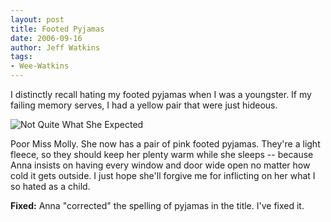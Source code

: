 ```yaml
---
layout: post
title: Footed Pyjamas
date: 2006-09-16
author: Jeff Watkins
tags:
- Wee-Watkins
---
```


I distinctly recall hating my footed pyjamas when I was a youngster. If my failing memory serves, I had a yellow pair that were just hideous.

<div class="figure"><img class="photo" src="http://static.flickr.com/82/244287829_7a16b93ab3.jpg" alt="Not Quite What She Expected" border="0"> </div>

Poor Miss Molly. She now has a pair of pink footed pyjamas. They're a light fleece, so they should keep her plenty warm while she sleeps -- because Anna insists on having every window and door wide open no matter how cold it gets outside. I just hope she'll forgive me for inflicting on her what I so hated as a child.

**Fixed:** Anna "corrected" the spelling of pyjamas in the title. I've fixed it.